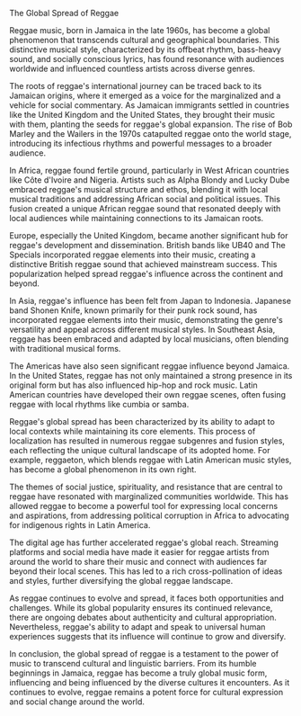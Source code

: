The Global Spread of Reggae

Reggae music, born in Jamaica in the late 1960s, has become a global phenomenon that transcends cultural and geographical boundaries. This distinctive musical style, characterized by its offbeat rhythm, bass-heavy sound, and socially conscious lyrics, has found resonance with audiences worldwide and influenced countless artists across diverse genres.

The roots of reggae's international journey can be traced back to its Jamaican origins, where it emerged as a voice for the marginalized and a vehicle for social commentary. As Jamaican immigrants settled in countries like the United Kingdom and the United States, they brought their music with them, planting the seeds for reggae's global expansion. The rise of Bob Marley and the Wailers in the 1970s catapulted reggae onto the world stage, introducing its infectious rhythms and powerful messages to a broader audience.

In Africa, reggae found fertile ground, particularly in West African countries like Côte d'Ivoire and Nigeria. Artists such as Alpha Blondy and Lucky Dube embraced reggae's musical structure and ethos, blending it with local musical traditions and addressing African social and political issues. This fusion created a unique African reggae sound that resonated deeply with local audiences while maintaining connections to its Jamaican roots.

Europe, especially the United Kingdom, became another significant hub for reggae's development and dissemination. British bands like UB40 and The Specials incorporated reggae elements into their music, creating a distinctive British reggae sound that achieved mainstream success. This popularization helped spread reggae's influence across the continent and beyond.

In Asia, reggae's influence has been felt from Japan to Indonesia. Japanese band Shonen Knife, known primarily for their punk rock sound, has incorporated reggae elements into their music, demonstrating the genre's versatility and appeal across different musical styles. In Southeast Asia, reggae has been embraced and adapted by local musicians, often blending with traditional musical forms.

The Americas have also seen significant reggae influence beyond Jamaica. In the United States, reggae has not only maintained a strong presence in its original form but has also influenced hip-hop and rock music. Latin American countries have developed their own reggae scenes, often fusing reggae with local rhythms like cumbia or samba.

Reggae's global spread has been characterized by its ability to adapt to local contexts while maintaining its core elements. This process of localization has resulted in numerous reggae subgenres and fusion styles, each reflecting the unique cultural landscape of its adopted home. For example, reggaeton, which blends reggae with Latin American music styles, has become a global phenomenon in its own right.

The themes of social justice, spirituality, and resistance that are central to reggae have resonated with marginalized communities worldwide. This has allowed reggae to become a powerful tool for expressing local concerns and aspirations, from addressing political corruption in Africa to advocating for indigenous rights in Latin America.

The digital age has further accelerated reggae's global reach. Streaming platforms and social media have made it easier for reggae artists from around the world to share their music and connect with audiences far beyond their local scenes. This has led to a rich cross-pollination of ideas and styles, further diversifying the global reggae landscape.

As reggae continues to evolve and spread, it faces both opportunities and challenges. While its global popularity ensures its continued relevance, there are ongoing debates about authenticity and cultural appropriation. Nevertheless, reggae's ability to adapt and speak to universal human experiences suggests that its influence will continue to grow and diversify.

In conclusion, the global spread of reggae is a testament to the power of music to transcend cultural and linguistic barriers. From its humble beginnings in Jamaica, reggae has become a truly global music form, influencing and being influenced by the diverse cultures it encounters. As it continues to evolve, reggae remains a potent force for cultural expression and social change around the world.